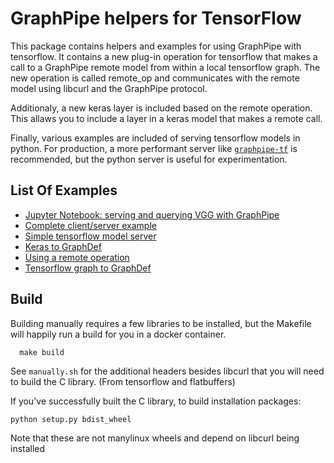 # GraphPipe helpers for TensorFlow

This package contains helpers and examples for using GraphPipe with tensorflow.
It contains a new plug-in operation for tensorflow that makes a call to a
GraphPipe remote model from within a local tensorflow graph.  The new operation
is called remote_op and communicates with the remote model using libcurl and
the GraphPipe protocol.

Additionaly, a new keras layer is included based on the
remote operation.  This allaws you to include a layer in a keras model that
makes a remote call.

Finally, various examples are included of serving tensorflow models in python.
For production, a more performant server like
[`graphpipe-tf`](https://github.com/oracle/graphpipe-go/cmd/graphpipe-tf) is
recommended, but the python server is useful for experimentation.

## List Of Examples

 * [Jupyter Notebook: serving and querying VGG with
   GraphPipe](examples/RemoteModelWithGraphPipe.ipynb)
 * [Complete client/server example](examples/simple_request.py)
 * [Simple tensorflow model server](examples/model_server.py)
 * [Keras to GraphDef](examples/convert.py)
 * [Using a remote operation](examples/call_remote_op.py)
 * [Tensorflow graph to GraphDef](examples/tf_graph.py)

## Build

Building manually requires a few libraries to be installed, but the Makefile
will happily run a build for you in a docker container.
```
  make build
```

See `manually.sh` for the additional headers besides libcurl that you will
need to build the C library. (From tensorflow and flatbuffers)

If you've successfully built the C library, to build installation packages:

    python setup.py bdist_wheel

Note that these are not manylinux wheels and depend on libcurl being installed
